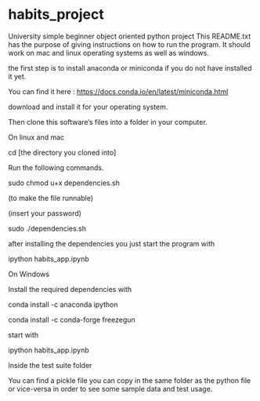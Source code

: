 # habits_project
University simple beginner object oriented python project
This README.txt has the purpose of giving instructions on how to run the program. It should work on mac and linux operating systems as well as windows.

the first step is to install anaconda or miniconda if you do not have installed it yet.

You can find it here : https://docs.conda.io/en/latest/miniconda.html

download and install it for your operating system.
 
Then clone this software’s files into a folder in your computer.

On linux and mac 

cd [the directory you cloned into]
 
Run the following commands.

sudo chmod u+x dependencies.sh

(to make the file runnable)

(insert your password)

sudo ./dependencies.sh

after installing the dependencies you just start the program with

ipython habits_app.ipynb

On Windows

Install the required dependencies with

conda install -c anaconda ipython

conda install -c conda-forge freezegun

start with 

ipython habits_app.ipynb


Inside the test suite folder

 You can find a pickle file you can copy in the same folder as the python file or vice-versa in order to see some sample data and test usage.



